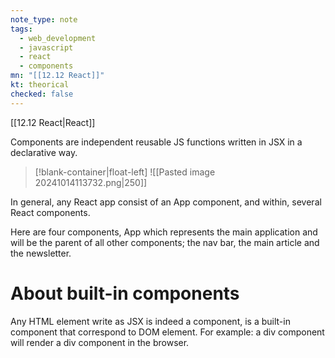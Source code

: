 ```yaml
---
note_type: note
tags:
  - web_development
  - javascript
  - react
  - components
mn: "[[12.12 React]]"
kt: theorical
checked: false
---
```

[[12.12 React|React]]

Components are independent reusable JS functions written in JSX in a declarative way. 
>[!blank-container|float-left]
>![[Pasted image 20241014113732.png|250]]

In general, any React app consist of an App component, and within, several React components.

Here are four components, App which represents the main application and will be the parent of all other components; the nav bar, the main article and the newsletter. 




# About built-in components
Any HTML element write as JSX is indeed a component, is a built-in component that correspond to DOM element. For example: a div component will render a div component in the browser.  